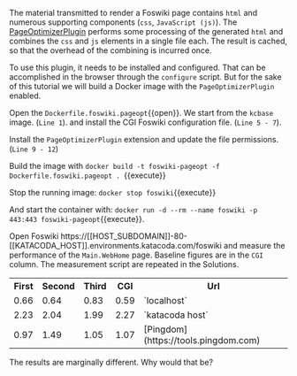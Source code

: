 The material transmitted to render a Foswiki page contains `html` and numerous supporting components (`css`, `JavaScript (js)`). The [PageOptimizerPlugin](https://foswiki.org/Extensions/PageOptimizerPlugin) performs some processing of the generated `html` and combines the `css` and `js` elements in a single file each. The result is cached, so that the overhead of the combining is incurred once.

To use this plugin, it needs to be installed and configured. That can be accomplished in the browser through the `configure` script. But for the sake of this tutorial we will build a Docker image with the `PageOptimizerPlugin` enabled.

Open the `Dockerfile.foswiki.pageopt`{{open}}. We start from the `kcbase` image. (`Line 1`). and install the CGI Foswiki configuration file. (`Line 5 - 7`).

Install the `PageOptimizerPlugin` extension and update the file permissions. (`Line 9 - 12`)

Build the image with `docker build -t foswiki-pageopt -f Dockerfile.foswiki.pageopt . `{{execute}}

Stop the running image: `docker stop foswiki`{{execute}}

And start the container with: `docker run -d --rm --name foswiki -p 443:443 foswiki-pageopt`{{execute}}.

Open Foswiki https://[[HOST\_SUBDOMAIN]]-80-[[KATACODA\_HOST]].environments.katacoda.com/foswiki and measure the performance of the `Main.WebHome` page. Baseline figures are in the `CGI` column. The measurement script are repeated in the Solutions.

<table class="foswikiTable">
<tr class="foswikiTableOdd foswikiTableRowdataBgSorted0 foswikiTableRowdataBg0">
<th class="foswikiTableCol0 foswikiFirstCol"> First </th>
<th class="foswikiTableCol1"> Second </th>
<th class="foswikiTableCol2"> Third </th>
<th class="foswikiTableCol3"> CGI </th>
<th class="foswikiTableCol4 foswikiLastCol"> Url </th>
</tr>
<tr class="foswikiTableEven foswikiTableRowdataBgSorted0 foswikiTableRowdataBg0">
<td class="foswikiTableCol0 foswikiFirstCol"> 0.66 </td>
<td class="foswikiTableCol1"> 0.64 </td>
<td class="foswikiTableCol2"> 0.83 </td>
<td class="foswikiTableCol3"> 0.59 </td>
<td class="foswikiTableCol4 foswikiLastCol">`localhost`</td>
</tr>
<tr class="foswikiTableOdd foswikiTableRowdataBgSorted1 foswikiTableRowdataBg1">
<td class="foswikiTableCol0 foswikiFirstCol"> 2.23 </td>
<td class="foswikiTableCol1"> 2.04 </td>
<td class="foswikiTableCol2"> 1.99 </td>
<td class="foswikiTableCol3"> 2.27 </td>
<td class="foswikiTableCol4 foswikiLastCol">`katacoda host`</td>
</tr>
<tr class="foswikiTableEven foswikiTableRowdataBgSorted0 foswikiTableRowdataBg0">
<td class="foswikiTableCol0 foswikiFirstCol foswikiLast"> 0.97 </td>
<td class="foswikiTableCol1 foswikiLast"> 1.49 </td>
<td class="foswikiTableCol2 foswikiLast"> 1.05 </td>
<td class="foswikiTableCol3 foswikiLast"> 1.07 </td>
<td class="foswikiTableCol4 foswikiLastCol foswikiLast">[Pingdom](https://tools.pingdom.com)</td>
</tr>
</table>

The results are marginally different. Why would that be?

